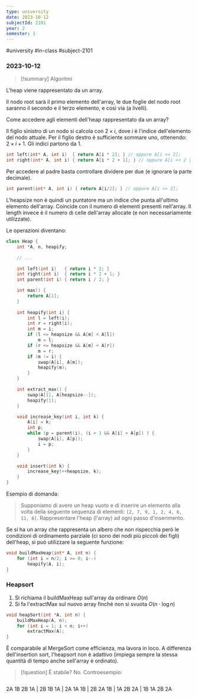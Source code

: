 ```yaml
---
type: university
date: 2023-10-12
subjectId: 2101
year: 2
semester: 1
---
```

#university #in-class #subject-2101
### 2023-10-12
> [!summary] Algoritmi

L'heap viene rappresentato da un array.

Il nodo root sarà il primo elemento dell'array, le due foglie del nodo root saranno il secondo e il terzo elemento, e così via (a livelli).

Come accedere agli elementi dell'heap rappresentato da un array?

Il figlio sinistro di un nodo si calcola con $2 \times i$, dove $i$ è l'indice dell'elemento del nodo attuale. Per il figlio destro è sufficiente sommare uno, ottenendo: $2 \times i + 1$. Gli indici partono da 1.

```cpp
int left(int* A, int i)  { return A[i * 2]; } // oppure A[i << 2];
int right(int* A, int i) { return A[i * 2 + 1]; } // oppure A[i << 2 | 1];
```

Per accedere al padre basta controllare dividere per due (e ignorare la parte decimale).
```cpp
int parent(int* A, int i) { return A[i/2]; } // oppure A[i >> 2];
```

L'heapsize non è quindi un puntatore ma un indice che punta all'ultimo elemento dell'array. Coincide con il numero di elementi presenti nell'array.
Il length invece è il numero di celle dell'array allocate (e non necessariamente utilizzate).

Le operazioni diventano:
```cpp
class Heap {
	int *A, n, heapify;
	
	// ...

	int left(int i)   { return i * 2; }
	int right(int i)  { return i * 2 + 1; }
	int parent(int i) { return i / 2; }

	int max() {
		return A[1];
	}
	
	int heapify(int i) {
		int l = left(i);
		int r = right(i);
		int m = i;
		if (l <= heapsize && A[m] < A[l])
			m = l;
		if (r <= heapsize && A[m] < A[r])
			m = r;
		if (m != i) {
			swap(A[i], A[m]);
			heapify(m);
		}
	}

	int extract_max() {
		swap(A[1], A[heapsize--]);
		heapify(1);
	}

	void increase_key(int i, int k) {
		A[i] = k;
		int p;
		while (p = parent(i), (i > 1 && A[i] > A[p]) ) {
			swap(A[i], A[p]);
			i = p;
		}
	}

	void insert(int k) {
		increase_key(++heapsize, k);
	}
}
```

Esempio di domanda:
> Supponiamo di avere un heap vuoto e di inserire un elemento alla volta della seguente sequenza di elementi: `[2, 7, 9, 1, 2, 4, 6, 11, 8]`. Rappresentare l'heap (l'array) ad ogni passo d'inserimento.


Se si ha un array che rappresenta un albero che non rispecchia però le condizioni di ordinamento parziale (ci sono dei nodi più piccoli dei figli) dell'heap, si può utilizzare la seguente funzione:
```cpp
void buildMaxHeap(int* A, int n) {
	for (int i = n/2; i >= 0; i--)
		heapify(A, i);
}
```

### Heapsort

1. Si richiama il buildMaxHeap sull'array da ordinare $O(n)$
2. Si fa l'extractMax sul nuovo array finché non si svuota $O(n \cdot \log n)$

```cpp
void heapSort(int *A, int n) {
	buildMaxHeap(A, n);
	for (int i = 1; i < n; i++)
		extractMax(A);
}
```

È comparabile al MergeSort come efficienza, ma lavora in loco.
A differenza dell'insertion sort, l'heapsort non è adattivo (impiega sempre la stessa quantità di tempo anche sell'array è ordinato).

> [!question] È stabile?
> No. Controesempio:
> ```
2A 1B 2B 1A |
2B 1B 1A | 2A
1A 1B | 2B 2A
1B | 1A 2B 2A
| 1B 1A 2B 2A
> ```

